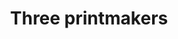 ---
title: Three printmakers
description_markdown:
homepage_description_markdown:
_gallery_date:
frontpage: false
permalink: /beyond-port-meadow/
display_title: false
archive: false
main_image_path: /uploads/icecream-van-smaller-1.jpg
images:
  - image_path: /uploads/lonsdalerd-smaller.jpg
    image_title:
    image_description:
  - image_path: /uploads/threefolkmusicains-smaller.jpg
    image_title: Three Musicians
    image_description:
  - image_path: /uploads/swanagejazzstorm.jpg
    image_title: Summer jazz storm
    image_description:
  - image_path: /uploads/yorkpen.jpg
    image_title: Yorke Peninsula
    image_description:
  - image_path: /uploads/stormatavebury.jpg
    image_title: Stones
    image_description:
  - image_path: /uploads/cutteslowe-roundabout-crp1-1.jpg
    image_title: Cutteslowe Roundabout
    image_description:
_options:
  image_path:
    width: 1200
    height: 1200
    resize_style: contain
    mime_type: image/jpeg
    correct_orientation: true
  main_image_path:
    width: 1200
    height: 800
    resize_style: contain
    mime_type: image/jpeg
    correct_orientation: true
_comments:
  title: Gallery title
  permalink: Be careful editing this
  main_image_path: Image used to represent your gallery
  images: Add and edit your gallery images here
  image_description: Might only be shown in the close up of an image
  archive: Not used yet!
  frontpage: Show this gallery on the homepage
  homepage_description_markdown: Text used on homepage if shown
---